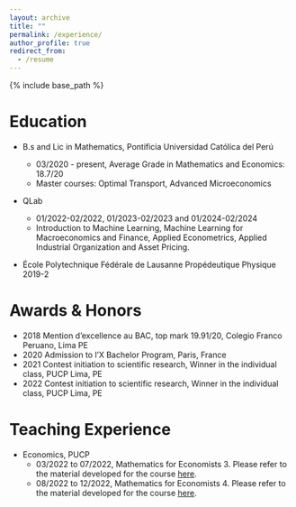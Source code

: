 ```yaml
---
layout: archive
title: ""
permalink: /experience/
author_profile: true
redirect_from:
  - /resume
---
```


{% include base_path %}


Education
======

* B.s and Lic in Mathematics, Pontificia Universidad Católica del Perú
  * 03/2020 - present, Average Grade in Mathematics and Economics: 18.7/20
  * Master courses: Optimal Transport, Advanced Microeconomics
  
* QLab
  * 01/2022-02/2022, 01/2023-02/2023 and 01/2024-02/2024   
  * Introduction to Machine Learning, Machine Learning for Macroeconomics and Finance, Applied Econometrics, Applied Industrial Organization and Asset Pricing.

* École Polytechnique Fédérale de Lausanne 
  Propédeutique Physique 2019-2

Awards & Honors
======

* 2018 Mention d’excellence au BAC, top mark 19.91/20, Colegio Franco Peruano, Lima PE
* 2020 Admission to l’X Bachelor Program, Paris, France
* 2021 Contest initiation to scientific research, Winner in the individual class, PUCP Lima, PE
* 2022 Contest initiation to scientific research, Winner in the individual class, PUCP Lima, PE

Teaching Experience
======
* Economics, PUCP
  * 03/2022 to 07/2022, Mathematics for Economists 3. Please refer to the material developed for the course [here](https://drive.google.com/drive/u/1/folders/1qvcrMU3aQm598LtG9Dofa8k7piel1pPQ).
  * 08/2022 to 12/2022, Mathematics for Economists 4. Please refer to the material developed for the course [here](https://drive.google.com/drive/u/1/folders/1Er3RrroZo3-X1M0rzzzfKarpkTnb2LR0).


